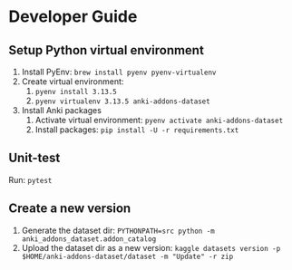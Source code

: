 # Developer Guide

## Setup Python virtual environment
1. Install PyEnv: `brew install pyenv pyenv-virtualenv`
2. Create virtual environment:
    1. `pyenv install 3.13.5`
    2. `pyenv virtualenv 3.13.5 anki-addons-dataset`
3. Install Anki packages
    1. Activate virtual environment: `pyenv activate anki-addons-dataset`
    2. Install packages: `pip install -U -r requirements.txt`

## Unit-test
Run: `pytest`

## Create a new version
1. Generate the dataset dir: `PYTHONPATH=src python -m anki_addons_dataset.addon_catalog`
2. Upload the dataset dir as a new version:
   `kaggle datasets version -p $HOME/anki-addons-dataset/dataset -m "Update" -r zip`
